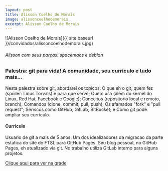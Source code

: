 ```yaml
---
layout: post
title: Alisson Coelho de Morais
image: alissoncoelhodemorais
excerpt: Alisson Coelho de Morais
---
```

![Alisson Coelho de Morais]({{ site.baseurl }}/convidados/alissoncoelhodemorais.jpg)

###### Alisson com seus parças: spacemacs e debian

### Palestra: git para vida! A comunidade, seu curriculo e tudo mais...

Nesta palestra sobre git, abordarei os topicos: O que eh o git, quem fez (spoiler: Linus Torvals) e para que serve; Quem usa (alem do kernel do Linux, Red Hat, Facebook e Google); Conceitos (repositorio local e remoto, branch); Comandos (clone, commit, pull, push); Os afamados "fork" e "pull request"; Servicos como GitHub, GitLab, BitBucket; e Como git pode ampliar seu curriculo.
 

#### Currículo
Usuario de git a mais de 5 anos. Um dos idealizadores da migracao da parte estatica do site do FTSL para GitHub Pages. Seu blog pessoal, no GitHub Pages, eh atualizado via git. No trabalho utiliza GitLab interno para alguns projetos.

[Clique aqui para ver na grade](https://ftsl.websiteseguro.com/ftsl9/grade/detail.html?pid=226)

